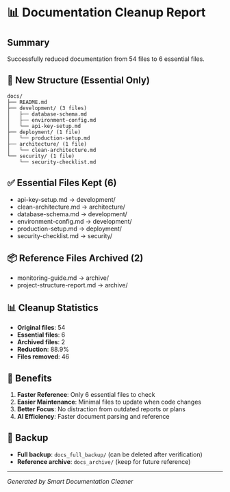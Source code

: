 # 📊 Documentation Cleanup Report

## Summary
Successfully reduced documentation from 54 files to 6 essential files.

## 🎯 New Structure (Essential Only)

```
docs/
├── README.md
├── development/ (3 files)
│   ├── database-schema.md
│   ├── environment-config.md
│   └── api-key-setup.md
├── deployment/ (1 file)
│   └── production-setup.md
├── architecture/ (1 file)
│   └── clean-architecture.md
└── security/ (1 file)
    └── security-checklist.md
```

## ✅ Essential Files Kept (6)
- api-key-setup.md -> development/
- clean-architecture.md -> architecture/
- database-schema.md -> development/
- environment-config.md -> development/
- production-setup.md -> deployment/
- security-checklist.md -> security/

## 📦 Reference Files Archived (2)
- monitoring-guide.md -> archive/
- project-structure-report.md -> archive/

## 📊 Cleanup Statistics

- **Original files**: 54
- **Essential files**: 6  
- **Archived files**: 2
- **Reduction**: 88.9%
- **Files removed**: 46

## 🎯 Benefits

1. **Faster Reference**: Only 6 essential files to check
2. **Easier Maintenance**: Minimal files to update when code changes
3. **Better Focus**: No distraction from outdated reports or plans
4. **AI Efficiency**: Faster document parsing and reference

## 🔄 Backup

- **Full backup**: `docs_full_backup/` (can be deleted after verification)
- **Reference archive**: `docs_archive/` (keep for future reference)

---
*Generated by Smart Documentation Cleaner*
